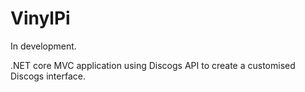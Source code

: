 # VinylPi

In development.

.NET core MVC application using Discogs API to create a customised Discogs interface.

 
